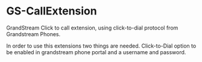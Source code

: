 # GS-CallExtension
GrandStream Click to call extension, using click-to-dial protocol from Grandstream Phones.

In order to use this extensions two things are needed. Click-to-Dial option to be enabled in grandstream phone portal and a username and password.
